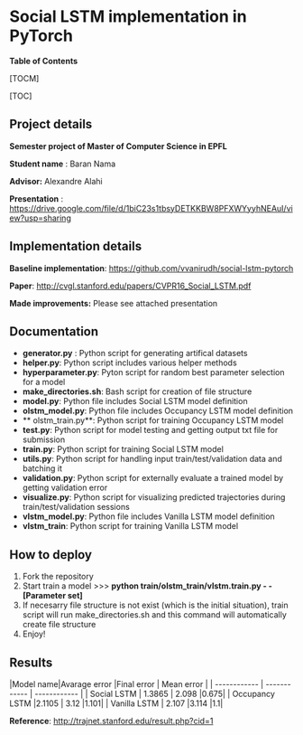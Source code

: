 # Social LSTM implementation in PyTorch
**Table of Contents**

[TOCM]

[TOC]

## Project details
**Semester project of Master of Computer Science in EPFL**

**Student name** : Baran Nama

**Advisor:** Alexandre Alahi

**Presentation** : https://drive.google.com/file/d/1biC23s1tbsyDETKKBW8PFXWYyyhNEAuI/view?usp=sharing

## Implementation details
**Baseline implementation**: https://github.com/vvanirudh/social-lstm-pytorch

**Paper**: http://cvgl.stanford.edu/papers/CVPR16_Social_LSTM.pdf

**Made improvements:** Please see attached presentation

## Documentation
- **generator.py** : Python script for generating artifical datasets
- **helper.py**: Python script includes various helper methods
- **hyperparameter.py**: Pyton script for random best parameter selection for a model
- **make_directories.sh**: Bash script for creation of file structure
- **model.py**: Python file includes Social LSTM model definition
- **olstm_model.py**: Python file includes Occupancy LSTM model definition
- ** olstm_train.py**: Python script for training Occupancy LSTM model
- **test.py**: Python script for model testing and getting output txt file for submission
- **train.py**: Python script for training Social LSTM model
- **utils.py**: Python script for handling input train/test/validation data and batching it
- **validation.py**: Python script for externally evaluate a trained model by getting validation error
- **visualize.py**: Python script for visualizing predicted trajectories during train/test/validation sessions
- **vlstm_model.py**: Python file includes Vanilla LSTM model definition
- **vlstm_train**: Python script for training Vanilla LSTM model

## How to deploy
1. Fork the repository 
2.  Start train a model >>> **python train/olstm_train/vlstm.train.py - -[Parameter set]**
3. If necesarry file structure is not exist (which is the initial situation), train script will run make_directories.sh and this command will automatically create file structure
4. Enjoy!

## Results
|Model name|Avarage error   |Final error   | Mean error  |
| ------------ | ------------ | ------------ |
| Social LSTM  |  1.3865 |  2.098 |0.675|
| Occupancy LSTM  |2.1105   | 3.12  |1.101|
| Vanilla LSTM  | 2.107  |3.114   |1.1|

**Reference**: http://trajnet.stanford.edu/result.php?cid=1

